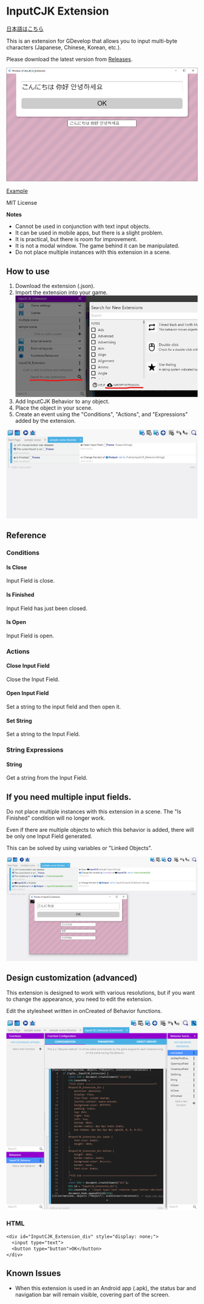 # InputCJK Extension
[日本語はこちら](https://github.com/PANDAKO-GitHub/InputCJK_Extension/blob/main/README.ja.md)

This is an extension for GDevelop that allows you to input multi-byte characters (Japanese, Chinese, Korean, etc.).

Please download the latest version from [Releases](https://github.com/PANDAKO-GitHub/InputCJK_Extension/releases).

![](https://github.com/PANDAKO-GitHub/InputCJK_Extension/blob/main/images/img01.png)

[Example](https://pandako-github.github.io/InputCJK_Extension/)

MIT License

**Notes**
- Cannot be used in conjunction with text input objects.
- It can be used in mobile apps, but there is a slight problem.
- It is practical, but there is room for improvement.
- It is not a modal window. The game behind it can be manipulated.
- Do not place multiple instances with this extension in a scene.

## How to use
1. Download the extension (.json).
2. Import the extension into your game.  ![](https://github.com/PANDAKO-GitHub/InputCJK_Extension/blob/main/images/img08.png)
4. Add InputCJK Behavior to any object.
5. Place the object in your scene.
6. Create an event using the "Conditions", "Actions", and "Expressions" added by the extension.

![](https://github.com/PANDAKO-GitHub/InputCJK_Extension/blob/main/images/img02.png)

## Reference

### Conditions

#### Is Close
Input Field is close.

#### Is Finished
Input Field has just been closed.

#### Is Open
Input Field is open.

### Actions

#### Close Input Field
Close the Input Field.

#### Open Input Field
Set a string to the input field and then open it.

#### Set String
Set a string to the Input Field.

### String Expressions

#### String
Get a string from the Input Field.

## If you need multiple input fields.
Do not place multiple instances with this extension in a scene. The "Is Finished" condition will no longer work.

Even if there are multiple objects to which this behavior is added, there will be only one Input Field generated.

This can be solved by using variables or "Linked Objects".

![](https://github.com/PANDAKO-GitHub/InputCJK_Extension/blob/main/images/img06.png)


## Design customization (advanced)
This extension is designed to work with various resolutions, but if you want to change the appearance, you need to edit the extension.

Edit the stylesheet written in onCreated of Behavior functions.

![](https://github.com/PANDAKO-GitHub/InputCJK_Extension/blob/main/images/img03.png)

### HTML
```
<div id="InputCJK_Extension_div" style="display: none;">
  <input type="text">
  <button type="button">OK</button>
</div>
```

## Known Issues
- When this extension is used in an Android app (.apk), the status bar and navigation bar will remain visible, covering part of the screen.
